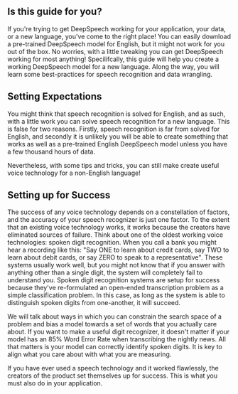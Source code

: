 
## Is this guide for you?

If you're trying to get DeepSpeech working for your application, your data, or a new language, you've come to the right place! You can easily download a pre-trained DeepSpeech model for English, but it might not work for you out of the box. No worries, with a little tweaking you can get DeepSpeech working for most anything! Specilifcally, this guide will help you create a working DeepSpeech model for a new language. Along the way, you will learn some best-practices for speech recognition and data wrangling.

## Setting Expectations

You might think that speech recognition is solved for English, and as such, with a little work you can solve speech recognition for a new language. This is false for two reasons. Firstly, speech recognition is far from solved for English, and secondly it is unlikely you will be able to create something that works as well as a pre-trained English DeepSpeech model unless you have a few thousand hours of data.

Nevertheless, with some tips and tricks, you can still make create useful voice technology for a non-English language!

## Setting up for Success

The success of any voice technology depends on a constellation of factors, and the accuracy of your speech recognizer is just one factor. To the extent that an existing voice technology works, it works because the creators have eliminated sources of failure. Think about one of the oldest working voice technologies: spoken digit recognition. When you call a bank you might hear a recording like this: "Say ONE to learn about credit cards, say TWO to learn about debit cards, or say ZERO to speak to a representative". These systems usually work well, but you might not know that if you answer with anything other than a single digit, the system will completely fail to understand you. Spoken digit recognition systems are setup for success because they've re-formulated an open-ended transcription problem as a simple classification problem. In this case, as long as the system is able to distinguish spoken digits from one-another, it will succeed.

We will talk about ways in which you can constrain the search space of a problem and bias a model towards a set of words that you actually care about. If you want to make a useful digit recognizer, it doesn't matter if your model has an 85% Word Error Rate when transcribing the nightly news. All that matters is your model can correctly identify spoken digits. It is key to align what you care about with what you are measuring.

If you have ever used a speech technology and it worked flawlessly, the creators of the product set themselves up for success. This is what you must also do in your application.

